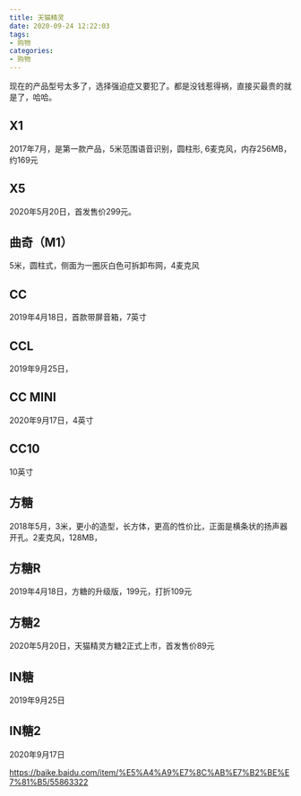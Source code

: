 ```yaml
---
title: 天猫精灵
date: 2020-09-24 12:22:03
tags:
- 购物
categories:
- 购物
---
```

现在的产品型号太多了，选择强迫症又要犯了。都是没钱惹得祸，直接买最贵的就是了，哈哈。

## X1 
2017年7月，是第一款产品，5米范围语音识别，圆柱形, 6麦克风，内存256MB，约169元

## X5
2020年5月20日，首发售价299元。

## 曲奇（M1）
5米，圆柱式，侧面为一圈灰白色可拆卸布网，4麦克风

## CC
2019年4月18日，首款带屏音箱，7英寸

## CCL
2019年9月25日，

## CC MINI
2020年9月17日，4英寸

## CC10
10英寸

## 方糖
2018年5月，3米，更小的造型，长方体，更高的性价比，正面是横条状的扬声器开孔。2麦克风，128MB，

## 方糖R
2019年4月18日，方糖的升级版，199元，打折109元

## 方糖2
2020年5月20日，天猫精灵方糖2正式上市，首发售价89元 

## IN糖
2019年9月25日

## IN糖2
2020年9月17日


https://baike.baidu.com/item/%E5%A4%A9%E7%8C%AB%E7%B2%BE%E7%81%B5/55863322